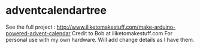# adventcalendartree
See the full project : http://www.iliketomakestuff.com/make-arduino-powered-advent-calendar
Credit to Bob at iliketomakestuff.com
For personal use with my own hardware. Will add change details as I have them. 
